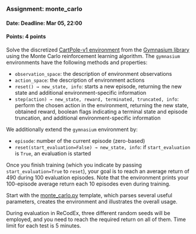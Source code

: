 ### Assignment: monte_carlo
#### Date: Deadline: Mar 05, 22:00
#### Points: 4 points

Solve the discretized [CartPole-v1 environment](https://gymnasium.farama.org/environments/classic_control/cart_pole/)
from the [Gymnasium library](https://gymnasium.farama.org/) using the Monte Carlo
reinforcement learning algorithm. The `gymnasium` environments have the following
methods and properties:
- `observation_space`: the description of environment observations
- `action_space`: the description of environment actions
- `reset() → new_state, info`: starts a new episode, returning the new
  state and additional environment-specific information
- `step(action) → new_state, reward, terminated, truncated, info`: perform the
  chosen action in the environment, returning the new state, obtained reward,
  boolean flags indicating a terminal state and episode truncation, and
  additional environment-specific information

We additionally extend the `gymnasium` environment by:
- `episode`: number of the current episode (zero-based)
- `reset(start_evaluation=False) → new_state, info`: if `start_evaluation` is
  `True`, an evaluation is started

Once you finish training (which you indicate by passing `start_evaluation=True`
to `reset`), your goal is to reach an average return of 490 during 100
evaluation episodes. Note that the environment prints your 100-episode
average return each 10 episodes even during training.

Start with the [monte_carlo.py](https://github.com/ufal/npfl139/tree/master/labs/01/monte_carlo.py)
template, which parses several useful parameters, creates the environment
and illustrates the overall usage.

During evaluation in ReCodEx, three different random seeds will be employed, and
you need to reach the required return on all of them. Time limit for each test
is 5 minutes.
